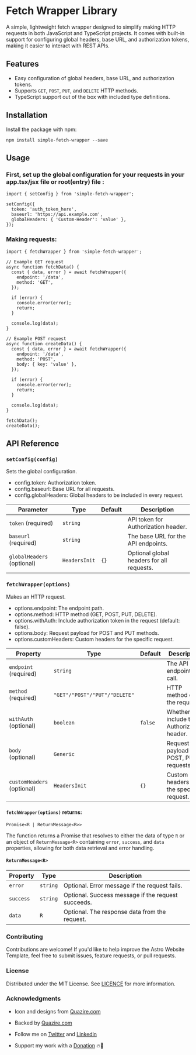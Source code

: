 # Fetch Wrapper Library

A simple, lightweight fetch wrapper designed to simplify making HTTP requests in both JavaScript and TypeScript projects. It comes with built-in support for configuring global headers, base URL, and authorization tokens, making it easier to interact with REST APIs.

## Features

- Easy configuration of global headers, base URL, and authorization tokens.
- Supports `GET`, `POST`, `PUT`, and `DELETE` HTTP methods.
- TypeScript support out of the box with included type definitions.

## Installation

Install the package with npm:

```
npm install simple-fetch-wrapper --save
```

## Usage

### First, set up the global configuration for your requests in your app.tsx/jsx file or root(entry) file :

```
import { setConfig } from 'simple-fetch-wrapper';

setConfig({
  token: 'auth_token_here',
  baseurl: 'https://api.example.com',
  globalHeaders: { 'Custom-Header': 'value' },
});
```

### Making requests:

```
import { fetchWrapper } from 'simple-fetch-wrapper';

// Example GET request
async function fetchData() {
  const { data, error } = await fetchWrapper({
    endpoint: '/data',
    method: 'GET',
  });

  if (error) {
    console.error(error);
    return;
  }

  console.log(data);
}

// Example POST request
async function createData() {
  const { data, error } = await fetchWrapper({
    endpoint: '/data',
    method: 'POST',
    body: { key: 'value' },
  });

  if (error) {
    console.error(error);
    return;
  }

  console.log(data);
}

fetchData();
createData();
```

## API Reference

### `setConfig(config)`

Sets the global configuration.

- config.token: Authorization token.
- config.baseurl: Base URL for all requests.
- config.globalHeaders: Global headers to be included in every request.

| Parameter                  | Type          | Default | Description                               |
| -------------------------- | ------------- | ------- | ----------------------------------------- |
| `token` (required)         | `string`      |         | API token for Authorization header.       |
| `baseurl` (required)       | `string`      |         | The base URL for the API endpoints.       |
| `globalHeaders` (optional) | `HeadersInit` | `{}`    | Optional global headers for all requests. |

### `fetchWrapper(options)`

Makes an HTTP request.

- options.endpoint: The endpoint path.
- options.method: HTTP method (GET, POST, PUT, DELETE).
- options.withAuth: Include authorization token in the request (default: false).
- options.body: Request payload for POST and PUT methods.
- options.customHeaders: Custom headers for the specific request.

| Property                   | Type                          | Default | Description                                  |
| -------------------------- | ----------------------------- | ------- | -------------------------------------------- |
| `endpoint` (required)      | `string`                      |         | The API endpoint to call.                    |
| `method` (required)        | `"GET"/"POST"/"PUT"/"DELETE"` |         | HTTP method of the request.                  |
| `withAuth` (optional)      | `boolean`                     | `false` | Whether to include the Authorization header. |
| `body` (optional)          | `Generic`                     |         | Request payload for POST, PUT requests.      |
| `customHeaders` (optional) | `HeadersInit`                 | `{}`    | Custom headers for the specific request.     |

#### `fetchWrapper(options)` returns:

`Promise<R | ReturnMessage<R>>`

The function returns a Promise that resolves to either the data of type `R` or an object of `ReturnMessage<R>` containing `error`, `success`, and `data` properties, allowing for both data retrieval and error handling.

#### `ReturnMessage<R>`

| Property  | Type     | Description                                        |
| --------- | -------- | -------------------------------------------------- |
| `error`   | `string` | Optional. Error message if the request fails.      |
| `success` | `string` | Optional. Success message if the request succeeds. |
| `data`    | `R`      | Optional. The response data from the request.      |

### Contributing

Contributions are welcome! If you'd like to help improve the Astro Website Template, feel free to submit issues, feature requests, or pull requests.

### License

Distributed under the MIT License. See [LICENCE](https://github.com/shoaibkh4n/simple-fetch-wrapper/blob/main/LICENSE) for more information.

### Acknowledgments

- Icon and designs from [Quazire.com](https://quazire.com/)
- Backed by [Quazire.com](https://quazire.com/)

- Follow me on [Twitter](https://twitter.com/theshoaibkh4n) and [Linkedin](https://linkedin.com/in/shoaibkh4n)
- Support my work with a [Donation](https://github.com/sponsors/shoaibkh4n) 🔥🚀
